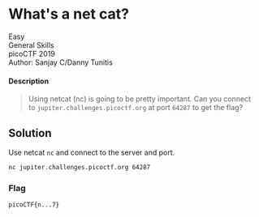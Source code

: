 # What's a net cat?
Easy\
General Skills\
picoCTF 2019\
Author: Sanjay C/Danny Tunitis
#### Description
> Using netcat (nc) is going to be pretty important. Can you connect to `jupiter.challenges.picoctf.org` at port `64287` to get the flag?
## Solution
Use netcat `nc` and connect to the server and port.
```bash
nc jupiter.challenges.picoctf.org 64287
```

### Flag
`picoCTF{n...7}`
